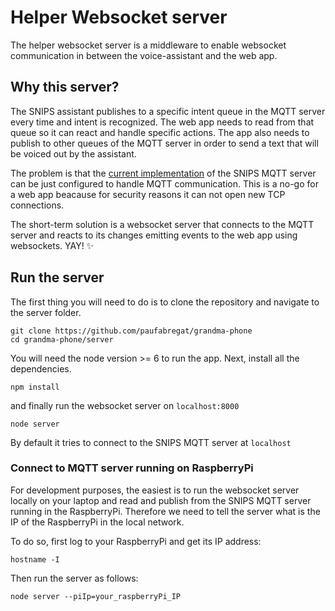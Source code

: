 # Helper Websocket server
The helper websocket server is a middleware to enable websocket communication in between the voice-assistant and the web app.

## Why this server?
The SNIPS assistant publishes to a specific intent queue in the MQTT server every time and intent is recognized. The web app needs to read from that queue so it can react and handle specific actions. The app also needs to publish to other queues of the MQTT server in order to send a text that will be voiced out by the assistant.

The problem is that the [current implementation](https://github.com/snipsco/snips-platform-documentation/wiki/6.--Miscellaneous#platform-configuration) of the SNIPS MQTT server can be just configured to handle MQTT communication. This is a no-go for a web app beacause for security reasons it can not open new TCP connections.

The short-term solution is a websocket server that connects to the MQTT server and reacts to its changes emitting events to the web app using websockets. YAY! ✨

## Run the server
The first thing you will need to do is to clone the repository and navigate to the server folder.

~~~
git clone https://github.com/paufabregat/grandma-phone
cd grandma-phone/server
~~~

You will need the node version >= 6 to run the app. Next, install all the dependencies.
~~~
npm install
~~~

and finally run the websocket server on `localhost:8000`
~~~
node server
~~~
By default it tries to connect to the SNIPS MQTT server at `localhost`

### Connect to MQTT server running on RaspberryPi
For development purposes, the easiest is to run the websocket server locally on your laptop and read and publish from the SNIPS MQTT server running in the RaspberryPi. Therefore we need to tell the server what is the IP of the RaspberryPi in the local network.

To do so, first log to your RaspberryPi and get its IP address:
~~~
hostname -I
~~~

Then run the server as follows:
~~~
node server --piIp=your_raspberryPi_IP
~~~
